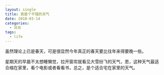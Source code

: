 ```yaml
---
layout: single
title: 真是个不错的天气
date: 2010-03-14
categories:
  - 日志
tags:
  - life
---
```


虽然理论上已是春天，可是很显然今年真正的春天要比往年来得要晚一些。

星期天的早晨不太想睡懒觉，拉开窗帘就看见大雪纷飞的天气，恩，这种天气最适合缩在家里，看个电影或者看看书，总之，是个适合宅在家里的天气。
